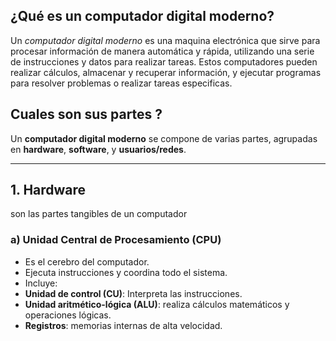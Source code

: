 
## ¿Qué es un computador digital moderno?
Un *computador digital moderno* es una maquina electrónica que sirve para procesar información de manera automática y rápida, utilizando una serie de instrucciones y datos para realizar tareas. Estos computadores pueden realizar cálculos, almacenar y recuperar información, y ejecutar programas para resolver problemas o realizar tareas especificas.

## Cuales son sus partes ?
Un **computador digital moderno** se compone de varias partes, agrupadas en **hardware**, **software**, y **usuarios/redes**.

---

## 1. Hardware 
son las partes tangibles de un computador 

### a) Unidad Central de Procesamiento (CPU) 
- Es el cerebro del computador. 
- Ejecuta instrucciones y coordina todo el sistema. 
- Incluye:
 - **Unidad de control (CU)**: Interpreta las instrucciones.
 - **Unidad aritmético-lógica (ALU)**: realiza cálculos matemáticos y operaciones lógicas.
 - **Registros**: memorias internas de alta velocidad.